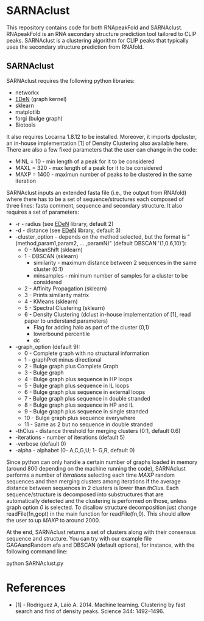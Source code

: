 # SARNAclust
This repository contains code for both RNApeakFold and SARNAclust.
RNApeakFold is an RNA secondary structure prediction tool tailored to CLIP peaks.
SARNAclust is a clustering algorithm for CLIP peaks that typically uses the
secondary structure prediction from RNAfold.

## SARNAclust
SARNAclust requires the following python libraries:
* networkx
* [EDeN](https://github.com/fabriziocosta/EDeN) (graph kernel)
* sklearn 
* matplotlib
* forgi (bulge graph)
* Biotools

It also requires Locarna 1.8.12 to be installed.
Moreover, it imports dpcluster, an in-house implementation [1] of Density Clustering also available here.
There are also a few fixed parameters that the user can change in the code:
* MINL = 10 - min length of a peak for it to be considered
* MAXL = 320 - max length of a peak for it to be considered
* MAXP = 1400 - maximun number of peaks to be clustered in the same iteration

SARNAclust inputs an extended fasta file (i.e., the output from RNAfold) where there has to be
a set of sequence/structures each composed of three lines: fasta comment, sequence
and secondary structure. It also requires a set of parameters:
* -r - radius (see [EDeN](https://github.com/fabriziocosta/EDeN) library, default 2)
* -d - distance (see [EDeN](https://github.com/fabriziocosta/EDeN) library, default 3)
* -cluster_option - depends on the method selected, but the format is "(method,param1,param2, ... ,paramN)" (default DBSCAN '(1,0.6,10)'):
  * 0 - MeanShift (sklearn)
  * 1 - DBSCAN (sklearn)  
    * similarity - maximum distance between 2 sequences in the same cluster (0:1)
    * minsamples - minimum number of samples for a cluster to be considered
  * 2 - Affinity Propagation (sklearn)                        
  * 3 - Prints similarity matrix                      
  * 4 - KMeans (sklearn)                                 
  * 5 - Spectral Clustering (sklearn)                            
  * 6 - Density Clustering (dclust in-house implementation of [1], read paper to understand parameters) 
    * Flag for adding halo as part of the cluster (0,1) 
    * lowerbound percentile
    * dc
* -graph_option (default 9):
  * 0 - Complete graph with no structural information
  * 1 - graphProt minus directional                     
  * 2 - Bulge graph plus Complete Graph                 
  * 3 - Bulge graph                                     
  * 4 - Bulge graph plus sequence in HP loops           
  * 5 - Bulge graph plus sequence in IL loops           
  * 6 - Bulge graph plus sequence in external loops     
  * 7 - Bulge graph plus sequence in double stranded    
  * 8 - Bulge graph plus sequence in HP and IL          
  * 9 - Bulge graph plus sequence in single stranded    
  * 10 - Bulge graph plus sequence everywhere           
  * 11 - Same as 2 but no sequence in double stranded  
* -thClus - distance threshold for merging clusters (0:1, default 0.6)
* -iterations - number of iterations (default 5)
* -verbose (default 0)
* -alpha - alphabet (0- A,C,G,U; 1- G,R, default 0)

Since python can only handle a certain number of graphs loaded in memory (around 800 depending on the machine
running the code), SARNAclust performs a number of *iterations* selecting each time *MAXP* random sequences
and then merging clusters among iterations if the average distance between sequences in 2 clusters is lower
than *thClus*. Each sequence/structure is decomposed into substructures that are automatically detected and the
clustering is performed on those, unless graph option *0* is selected. To disallow structure decomposition just
change readFile(fn,gopt) in the main function for readFile(fn,0). This should allow the user to up *MAXP* to
around 2000.

At the end, SARNAclust returns a set of clusters along with their consensus sequence and structure.
You can try with our example file GAGAandRandom.efa and DBSCAN (default options), for instance, with the following command
line:

python SARNAclust.py

# References

* [1] - Rodriguez A, Laio A. 2014. Machine learning. Clustering by fast search and find of density peaks. Science 344: 1492–1496.

